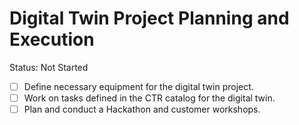 # Digital Twin Project Planning and Execution

Status: Not Started

- [ ]  Define necessary equipment for the digital twin project.
- [ ]  Work on tasks defined in the CTR catalog for the digital twin.
- [ ]  Plan and conduct a Hackathon and customer workshops.